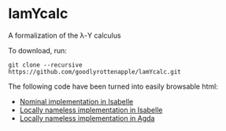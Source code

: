 # lamYcalc
A formalization of the λ-Y calculus

To download, run:

```
git clone --recursive https://github.com/goodlyrottenapple/lamYcalc.git
```

The following code have been turned into easily browsable html:

- [Nominal implementation in Isabelle](http://goodlyrottenapple.me/lamYcalc/Isabelle/Nominal/html/LamYNom.html)
- [Locally nameless implementation in Isabelle](http://goodlyrottenapple.me/lamYcalc/Isabelle/LNmless/html/LamYNmless.html)
- [Locally nameless implementation in Agda](http://goodlyrottenapple.me/lamYcalc/Agda/html/ChurchRosser.html)
